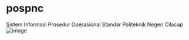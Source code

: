 # pospnc
Sistem Informasi Prosedur Operasional Standar Politeknik Negeri Cilacap
![image](https://user-images.githubusercontent.com/79685285/174244547-3fcb1d0f-0384-4589-8118-95d0ea5aa54e.png)
